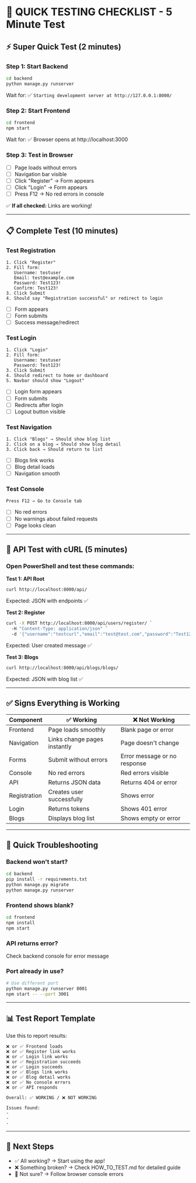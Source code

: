 # 🧪 QUICK TESTING CHECKLIST - 5 Minute Test

## ⚡ Super Quick Test (2 minutes)

### Step 1: Start Backend
```bash
cd backend
python manage.py runserver
```
Wait for: ✅ `Starting development server at http://127.0.0.1:8000/`

### Step 2: Start Frontend  
```bash
cd frontend
npm start
```
Wait for: ✅ Browser opens at http://localhost:3000

### Step 3: Test in Browser
- [ ] Page loads without errors
- [ ] Navigation bar visible
- [ ] Click "Register" → Form appears
- [ ] Click "Login" → Form appears
- [ ] Press F12 → No red errors in console

✅ **If all checked:** Links are working!

---

## 📋 Complete Test (10 minutes)

### Test Registration
```
1. Click "Register"
2. Fill form:
   Username: testuser
   Email: test@example.com
   Password: Test123!
   Confirm: Test123!
3. Click Submit
4. Should say "Registration successful" or redirect to login
```
- [ ] Form appears
- [ ] Form submits
- [ ] Success message/redirect

### Test Login
```
1. Click "Login"
2. Fill form:
   Username: testuser
   Password: Test123!
3. Click Submit
4. Should redirect to home or dashboard
5. Navbar should show "Logout"
```
- [ ] Login form appears
- [ ] Form submits
- [ ] Redirects after login
- [ ] Logout button visible

### Test Navigation
```
1. Click "Blogs" → Should show blog list
2. Click on a blog → Should show blog detail
3. Click back → Should return to list
```
- [ ] Blogs link works
- [ ] Blog detail loads
- [ ] Navigation smooth

### Test Console
```
Press F12 → Go to Console tab
```
- [ ] No red errors
- [ ] No warnings about failed requests
- [ ] Page looks clean

---

## 🔌 API Test with cURL (5 minutes)

### Open PowerShell and test these commands:

**Test 1: API Root**
```bash
curl http://localhost:8000/api/
```
Expected: JSON with endpoints ✅

**Test 2: Register**
```bash
curl -X POST http://localhost:8000/api/users/register/ `
  -H "Content-Type: application/json" `
  -d '{"username":"testcurl","email":"test@test.com","password":"Test123!","password2":"Test123!"}'
```
Expected: User created message ✅

**Test 3: Blogs**
```bash
curl http://localhost:8000/api/blogs/blogs/
```
Expected: JSON with blog list ✅

---

## ✅ Signs Everything is Working

| Component | ✅ Working | ❌ Not Working |
|-----------|-----------|--------------|
| Frontend | Page loads smoothly | Blank page or error |
| Navigation | Links change pages instantly | Page doesn't change |
| Forms | Submit without errors | Error message or no response |
| Console | No red errors | Red errors visible |
| API | Returns JSON data | Returns 404 or error |
| Registration | Creates user successfully | Shows error |
| Login | Returns tokens | Shows 401 error |
| Blogs | Displays blog list | Shows empty or error |

---

## 🐛 Quick Troubleshooting

### Backend won't start?
```bash
cd backend
pip install -r requirements.txt
python manage.py migrate
python manage.py runserver
```

### Frontend shows blank?
```bash
cd frontend
npm install
npm start
```

### API returns error?
Check backend console for error message

### Port already in use?
```bash
# Use different port
python manage.py runserver 8001
npm start -- --port 3001
```

---

## 📊 Test Report Template

Use this to report results:

```
❌ or ✅ Frontend loads
❌ or ✅ Register link works
❌ or ✅ Login link works
❌ or ✅ Registration succeeds
❌ or ✅ Login succeeds
❌ or ✅ Blogs link works
❌ or ✅ Blog detail works
❌ or ✅ No console errors
❌ or ✅ API responds

Overall: ✅ WORKING / ❌ NOT WORKING

Issues found:
- 
-
-
```

---

## 🎯 Next Steps

- ✅ All working? → Start using the app!
- ❌ Something broken? → Check HOW_TO_TEST.md for detailed guide
- 🤔 Not sure? → Follow browser console errors


